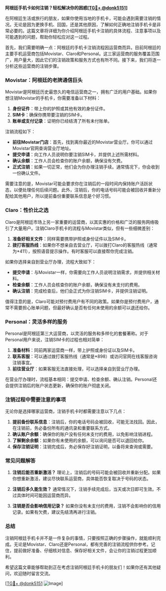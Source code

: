 **阿根廷手机卡如何注销？轻松解决你的困惑[[TG💪+ @donk5151](https://t.me/s/donk5151)]**

在阿根廷生活或旅行的朋友，如果你使用当地的手机卡，可能会遇到需要注销的情况。无论是因为更换手机、回国，还是其他原因，了解如何正确地注销手机卡是非常必要的。这篇文章将详细为你介绍阿根廷手机卡注销的具体流程、注意事项以及可能遇到的问题，帮助你轻松应对这一过程。

首先，我们需要明确一点：阿根廷的手机卡注销流程因运营商而异。目前阿根廷的主要手机运营商包括Movistar、Claro和Personal。这三家运营商的服务覆盖范围广，用户量大，因此它们的注销政策和服务方式也有所不同。接下来，我们将逐一分析这些运营商的注销步骤。

### Movistar：阿根廷的老牌通信巨头

Movistar是阿根廷历史最悠久的电信运营商之一，拥有广泛的用户基础。如果你想注销Movistar的手机卡，你需要准备以下材料：

1. **身份证件**：带上你的护照或其他有效的身份证件。
2. **SIM卡**：确保你携带要注销的SIM卡。
3. **账单或支付记录**：证明你已经结清了所有未付账单。

注销流程如下：

- **前往Movistar门店**：首先，找到离你最近的Movistar营业厅。你可以通过Movistar官网查询营业厅地址。
- **提交申请**：向工作人员说明你要注销SIM卡，并提供上述所需材料。
- **确认余额**：工作人员会检查你的账户余额，确保没有欠费。
- **正式注销**：如果一切正常，他们会为你办理注销手续。通常情况下，你会收到一份确认文件。

需要注意的是，Movistar可能会要求你在注销后的一段时间内保持账户活跃状态，以便处理任何后续问题。此外，注销后，你的电话号码可能会被回收并重新分配给其他用户，所以提前备份重要联系信息是个好习惯。

### Claro：性价比之选

Claro是阿根廷市场上另一家重要的运营商，以其实惠的价格和广泛的服务网络吸引了大量用户。注销Claro手机卡的流程与Movistar类似，但有一些细微差别：

1. **准备好相关文件**：同样需要携带护照或身份证件以及SIM卡。
2. **拨打客服热线**：如果你不想亲自去营业厅，可以拨打Claro的客服热线（通常为*411），按照语音提示操作。有时客服可以直接帮你完成注销。

如果你选择亲自到营业厅办理，流程大致如下：

- **提交申请**：与Movistar一样，你需要向工作人员说明注销需求，并提供相关材料。
- **检查余额**：工作人员会核查你的账户余额，确保没有未支付的费用。
- **确认注销**：完成检查后，他们会正式为你注销SIM卡，并提供注销证明。

值得注意的是，Claro可能对预付费用户有不同的政策。如果你是预付费用户，通常不需要担心账单问题，但最好确认是否有任何未使用的余额可以退还给你。

### Personal：灵活多样的服务

Personal是阿根廷第三大运营商，以灵活的服务和多样化的套餐著称。对于Personal用户来说，注销SIM卡的过程也相对简单：

1. **准备材料**：同前两家运营商一样，带上护照或身份证以及SIM卡。
2. **联系客服**：可以通过拨打客服热线（通常是*898）或访问官网在线客服咨询注销事宜。
3. **前往营业厅**：如果客服无法直接处理，可以选择亲自到营业厅办理。

在营业厅办理时，流程基本相同：提交申请、检查余额、确认注销。Personal还会提供注销后的账户状态更新，确保你的账户彻底关闭。

### 注销过程中需要注意的事项

无论你是选择哪家运营商，注销手机卡时都需要注意以下几点：

1. **提前备份联系信息**：注销后，你的电话号码会被回收，可能无法找回。因此，在注销前，务必备份所有的通讯录和重要联系方式。
2. **确认账户余额**：确保你的账户没有任何未支付的费用，以免影响注销进程。
3. **了解剩余余额**：如果你有未使用的余额，可以询问是否可以退回给你。
4. **保存注销证明**：注销完成后，务必保存好注销证明，以备将来查询或需要。

### 常见问题解答

1. **注销后能否重新激活？**
   理论上，注销后的号码可能会被回收并重新分配。如果你想重新激活，建议尽快联系运营商，具体能否恢复取决于号码的状态。

2. **注销后多久能生效？**
   通常情况下，注销手续完成后，当天或次日即可生效。不过具体时间可能因运营商而异。

3. **注销是否会影响信用记录？**
   如果你没有未支付的费用，注销不会影响你的信用记录。如果有欠费，建议先结清再进行注销。

### 总结

注销阿根廷手机卡并不是一件复杂的事情，只要按照正确的步骤操作，就能顺利完成。无论是Movistar、Claro还是Personal，都有完善的注销流程供你参考。记住，提前做好准备、仔细核对信息、保存好相关文件，会让你的注销过程更加顺利。

希望这篇文章能够帮助到正在考虑注销阿根廷手机卡的朋友们！如果你还有其他疑问，欢迎随时留言交流。

[[TG💪+ @donk5151](https://t.me/s/donk5151) ![Image](https://i.postimg.cc/rwNCRYN7/Snipaste-2025-04-30-17-27-05.png)]